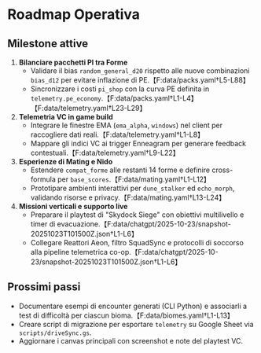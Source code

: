 # Roadmap Operativa

## Milestone attive
1. **Bilanciare pacchetti PI tra Forme**  
   - Validare il bias `random_general_d20` rispetto alle nuove combinazioni `bias_d12` per evitare inflazione di PE.【F:data/packs.yaml†L5-L88】
   - Sincronizzare i costi `pi_shop` con la curva PE definita in `telemetry.pe_economy`.【F:data/packs.yaml†L1-L4】【F:data/telemetry.yaml†L23-L29】
2. **Telemetria VC in game build**  
   - Integrare le finestre EMA (`ema_alpha`, `windows`) nel client per raccogliere dati reali.【F:data/telemetry.yaml†L1-L8】
   - Mappare gli indici VC ai trigger Enneagram per generare feedback contestuali.【F:data/telemetry.yaml†L9-L22】
3. **Esperienze di Mating e Nido**
   - Estendere `compat_forme` alle restanti 14 forme e definire cross-formula per `base_scores`.【F:data/mating.yaml†L1-L12】
   - Prototipare ambienti interattivi per `dune_stalker` ed `echo_morph`, validando risorse e privacy.【F:data/mating.yaml†L13-L24】
4. **Missioni verticali e supporto live**
   - Preparare il playtest di "Skydock Siege" con obiettivi multilivello e timer di evacuazione.【F:data/chatgpt/2025-10-23/snapshot-20251023T101500Z.json†L1-L6】
   - Collegare Reattori Aeon, filtro SquadSync e protocolli di soccorso alla pipeline telemetrica co-op.【F:data/chatgpt/2025-10-23/snapshot-20251023T101500Z.json†L1-L6】

## Prossimi passi
- Documentare esempi di encounter generati (CLI Python) e associarli a test di difficoltà per ciascun bioma.【F:data/biomes.yaml†L1-L13】
- Creare script di migrazione per esportare `telemetry` su Google Sheet via `scripts/driveSync.gs`.
- Aggiornare i canvas principali con screenshot e note del playtest VC.
